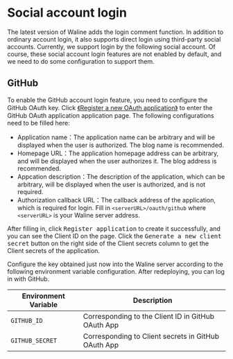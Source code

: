# Social account login

The latest version of Waline adds the login comment function. In addition to ordinary account login, it also supports direct login using third-party social accounts. Currently, we support login by the following social account. Of course, these social account login features are not enabled by default, and we need to do some configuration to support them.


## GitHub

To enable the GitHub account login feature, you need to configure the GitHub OAuth key. Click [《Register a new OAuth application》](https://github.com/settings/applications/new) to enter the GitHub OAuth application application page. The following configurations need to be filled here:

- Application name：The application name can be arbitrary and will be displayed when the user is authorized. The blog name is recommended.
- Homepage URL：The application homepage address can be arbitrary, and will be displayed when the user authorizes it. The blog address is recommended.
- Appcation description：The description of the application, which can be arbitrary, will be displayed when the user is authorized, and is not required.
- Authorization callback URL：The callback address of the application, which is required for login. Fill in `<serverURL>/oauth/github` where `<serverURL>` is your Waline server address.

After filling in, click <kbd>Register application</kbd> to create it successfully, and you can see the Client ID on the page. Click the <kbd>Generate a new client secret</kbd> button on the right side of the Client secrets column to get the Client secrets of the application.

Configure the key obtained just now into the Waline server according to the following environment variable configuration. After redeploying, you can log in with GitHub.

| Environment Variable | Description |
|------------|-----|
| `GITHUB_ID` |  Corresponding to the Client ID in GitHub OAuth App |
| `GITHUB_SECRET` | Corresponding to Client secrets in GitHub OAuth App |